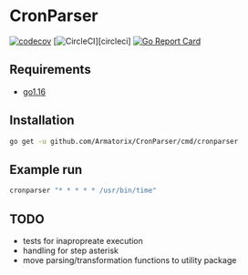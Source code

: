 # CronParser

[![codecov](https://codecov.io/gh/Armatorix/CronParser/branch/main/graph/badge.svg?token=IVZ5PJTZBF)](https://codecov.io/gh/Armatorix/CronParser)
[![CircleCI](https://circleci.com/gh/Armatorix/CronParser/tree/main.svg?style=shield)][circleci]
[![Go Report Card](https://goreportcard.com/badge/github.com/Armatorix/CronParser)](https://goreportcard.com/report/github.com/Armatorix/CronParser)

## Requirements

- [go1.16](https://golang.org/doc/install)

## Installation

```bash
go get -u github.com/Armatorix/CronParser/cmd/cronparser
```

## Example run

```bash
cronparser "* * * * * /usr/bin/time"
```

## TODO

- tests for inapropreate execution
- handling for step asterisk
- move parsing/transformation functions to utility package
